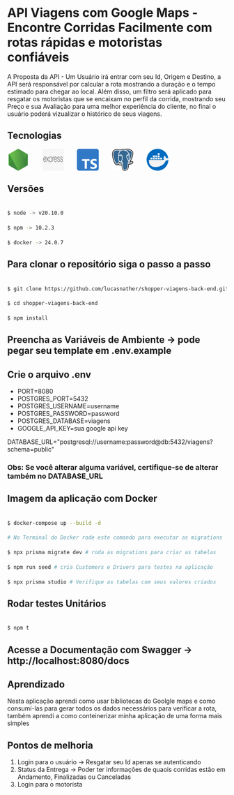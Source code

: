# API Viagens com Google Maps - Encontre Corridas Facilmente com rotas rápidas e motoristas confiáveis

<p> A Proposta da API - Um Usuário irá entrar com seu Id, Origem e Destino, a API será responsável por calcular a rota mostrando a duração e o tempo estimado para chegar ao local. Além disso, um filtro será aplicado para resgatar os motoristas que se encaixam no perfil da corrida, mostrando seu Preço e sua Avaliação para uma melhor experiência do cliente, no final o usuário poderá vizualizar o histórico de seus viagens.
</p>

## Tecnologias 

<div style="display: flex; gap: 30px;">
    <img alt="NodeJs" src="./assets/node-js.png" style="width:50px;">
    <img alt="Express" src="./assets/express.png" style="width:50px;">
    <img alt="Typescript" src="./assets/typescript.png" style="width:50px;">
    <img alt="Postgresql" src="./assets/postgre.png" style="width:50px;">
    <img alt="Docker" src="./assets/docker.png" style="width:50px;">
</div>

## Versões

```bash

$ node -> v20.10.0

$ npm -> 10.2.3

$ docker -> 24.0.7

```

## Para clonar o repositório siga o passo a passo


```bash

$ git clone https://github.com/lucasnather/shopper-viagens-back-end.git

$ cd shopper-viagens-back-end

$ npm install

```

## Preencha as Variáveis de Ambiente -> pode pegar seu template em .env.example
## Crie o arquivo .env

- PORT=8080
- POSTGRES_PORT=5432
- POSTGRES_USERNAME=username
- POSTGRES_PASSWORD=password
- POSTGRES_DATABASE=viagens
- GOOGLE_API_KEY=sua google api key

DATABASE_URL="postgresql://username:password@db:5432/viagens?schema=public"

### Obs: Se você alterar alguma variável, certifique-se de alterar também no DATABASE_URL 

## Imagem da aplicação com Docker

```bash

$ docker-compose up --build -d

# No Terminal do Docker rode este comando para executar as migrations

$ npx prisma migrate dev # roda as migrations para criar as tabelas

$ npm run seed # cria Customers e Drivers para testes na aplicação

$ npx prisma studio # Verifique as tabelas com seus valores criados

```

## Rodar testes Unitários


```bash

$ npm t

```

## Acesse a Documentação com Swagger -> http://localhost:8080/docs

## Aprendizado

<p>Nesta aplicação aprendi como usar bibliotecas do Goolgle maps e como consumí-las para gerar todos os dados necessários para verificar a rota, também aprendi a como conteinerizar minha aplicação de uma forma mais simples</p> 

## Pontos de melhoria

1. Login para o usuário -> Resgatar seu Id apenas se autenticando
2. Status da Entrega -> Poder ter informações de quaois corridas estão em Andamento, Finalizadas ou Canceladas
3. Login para o motorista

